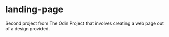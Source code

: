 # landing-page
Second project from The Odin Project that involves creating a web page out of a design provided.
